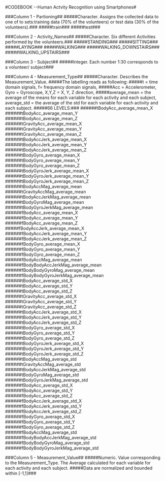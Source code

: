 #CODEBOOK --Human Actvity Recognition using Smartphones#

###Column 1 - Partioning##
#####Character. Assigns the collected data to one of to sets:training data (70% of the volunteers) or test data (30% of the volunteers).###
#####train###
#####test###

###Column 2 - Activity_Names##
#####Character. Six different Activities performed by the volunteers.###
#####STANDING###
#####SITTING###
#####LAYING###
#####WALKING###
#####WALKING_DOWNSTAIRS###
#####WALKING_UPSTAIRS###

###Column 3 - Subject##
#####Integer. Each number 1:30 corresponds to a volunteer/ subject###
        
###Column 4 - Measurement_Type##
#####Character. Describes the Measurement_Value.
#####The labelling reads as following: 
#####t = time domain signals, f= frequency domain signals,
#####Acc = Accelerometer, Gyro = Gyroscope, X,Y,Z = X, Y, Z direction, 
#####average_mean = the average of the means for each variable for each activity and each subject, average_std = the average of the std for each variable for each activity and each subject. 
#####66 LEVELS:### 
######tBodyAcc_average_mean_X       
######tBodyAcc_average_mean_Y  
######tBodyAcc_average_mean_Z           
######tGravityAcc_average_mean_X       
######tGravityAcc_average_mean_Y        
######tGravityAcc_average_mean_Z       
######tBodyAccJerk_average_mean_X       
######tBodyAccJerk_average_mean_Y      
######tBodyAccJerk_average_mean_Z      
######tBodyGyro_average_mean_X         
######tBodyGyro_average_mean_Y          
######tBodyGyro_average_mean_Z         
######tBodyGyroJerk_average_mean_X      
######tBodyGyroJerk_average_mean_Y     
######tBodyGyroJerk_average_mean_Z      
######tBodyAccMag_average_mean     
######tGravityAccMag_average_mean       
######tBodyAccJerkMag_average_mean    
######tBodyGyroMag_average_mean        
######tBodyGyroJerkMag_average_mean    
######fBodyAcc_average_mean_X   
######fBodyAcc_average_mean_Y          
######fBodyAcc_average_mean_Z           
#####fBodyAccJerk_average_mean_X      
######fBodyAccJerk_average_mean_Y       
######fBodyAccJerk_average_mean_Z     
######fBodyGyro_average_mean_X          
######fBodyGyro_average_mean_Y         
######fBodyGyro_average_mean_Z          
######fBodyAccMag_average_mean         
######fBodyBodyAccJerkMag_average_mean 
######fBodyBodyGyroMag_average_mean   
######fBodyBodyGyroJerkMag_average_mean 
######tBodyAcc_average_std_X           
######tBodyAcc_average_std_Y           
######tBodyAcc_average_std_Z           
######tGravityAcc_average_std_X         
######tGravityAcc_average_std_Y        
######tGravityAcc_average_std_Z         
######tBodyAccJerk_average_std_X       
######tBodyAccJerk_average_std_Y        
######tBodyAccJerk_average_std_Z       
######tBodyGyro_average_std_X           
######tBodyGyro_average_std_Y          
######tBodyGyro_average_std_Z           
######tBodyGyroJerk_average_std_X      
######tBodyGyroJerk_average_std_Y       
######tBodyGyroJerk_average_std_Z     
######tBodyAccMag_average_std           
######tGravityAccMag_average_std       
######tBodyAccJerkMag_average_std       
######tBodyGyroMag_average_std         
######tBodyGyroJerkMag_average_std      
######fBodyAcc_average_std_X           
######fBodyAcc_average_std_Y            
######fBodyAcc_average_std_Z           
######fBodyAccJerk_average_std_X        
######fBodyAccJerk_average_std_Y      
######fBodyAccJerk_average_std_Z        
######fBodyGyro_average_std_X          
######fBodyGyro_average_std_Y           
######fBodyGyro_average_std_Z          
######fBodyAccMag_average_std           
######fBodyBodyAccJerkMag_average_std 
######fBodyBodyGyroMag_average_std     
######fBodyBodyGyroJerkMag_average_std

###Column 5 - Measurement_Value##
#####Numeric. Value corresponding to the Measurement_Type. The Average calculated for  each variable for each activity and each subject.
#####Data are normalized and bounded within [-1,1]###
